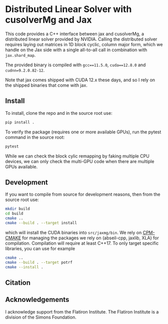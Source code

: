 # Distributed Linear Solver with cusolverMg and Jax

This code provides a C++ interface between jax and cusolverMg, a distributed linear solver
provided by NVIDIA. Calling the distributed solver requires laying out matrices in
1D block cyclic, column major form, which we handle on the Jax side with a single all-to-all call in
combination with `jax.shard_map`. 

The provided binary is compiled with `gcc==11.5.0`, `cuda==12.8.0` and `cudnn=9.2.0.82-12`.

Note that jax comes shipped with CUDA 12.x these days, and so I rely on the shipped binaries
that come with jax.

## Install

To install, clone the repo and in the source root use:

```bash
pip install .
```

To verify the package (requires one or more available GPUs), run the pytest command in the source root:

```bash
pytest 
```

While we can check the block cylic remapping by faking multiple CPU devices, we can only check the multi-GPU code when
there are multiple GPUs available. 

## Development

If you want to compile from source for development reasons, then from the source root use:

```bash
mkdir build
cd build
cmake ..
cmake --build . --target install
```

which will install the CUDA binaries into `src/jaxmg/bin`. We rely on [CPM-CMAKE](https://github.com/cpm-cmake/CPM.cmake) 
for managing the packages we rely on (abseil-cpp, jaxlib, XLA) for compilation. Compilation will require at least C++17. 
To only target specific libraries, you can use for example
```bash
cmake ..
cmake --build . --target potrf
cmake --install .
```


## Citation

## Acknowledgements
I acknowledge support from the Flatiron Institute. The Flatiron Institute is a
division of the Simons Foundation.